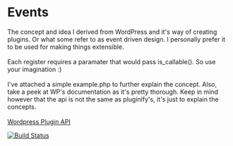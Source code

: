 <h1>Events</h1>
The concept and idea I derived from WordPress and it's way of creating plugins. Or what some refer to as event driven design. I personally prefer it to be used for making things extensible.
<br><br>
Each register requires a paramater that would pass is_callable(). So use your imagination :)
<br><br>
I've attached a simple example.php to further explain the concept. Also, take a peek at WP's documentation as it's pretty thorough. Keep in mind however that the api is not the same as pluginify's, it's just to explain the concepts. 
<br><br>
<a href='http://codex.wordpress.org/Plugin_API'>Wordpress Plugin API</a>

[![Build Status](https://travis-ci.org/kcmerrill/events.png?branch=master)](https://travis-ci.org/kcmerrill/events)